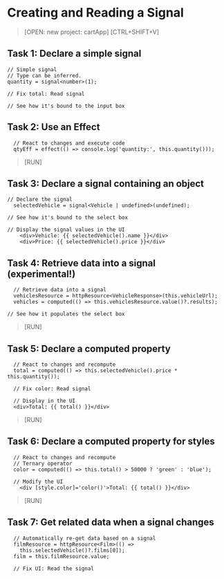 # Creating and Reading a Signal
> [OPEN: new project: cartApp]
> [CTRL+SHIFT+V]
## Task 1: Declare a simple signal
```
// Simple signal
// Type can be inferred.
quantity = signal<number>(1);
```
```
// Fix total: Read signal
```
```
// See how it's bound to the input box
```

## Task 2: Use an Effect
```
  // React to changes and execute code
  qtyEff = effect(() => console.log('quantity:', this.quantity()));
```
>[RUN]

## Task 3: Declare a signal containing an object
```
// Declare the signal
  selectedVehicle = signal<Vehicle | undefined>(undefined);
```
```
// See how it's bound to the select box
```
```
// Display the signal values in the UI
    <div>Vehicle: {{ selectedVehicle().name }}</div>
    <div>Price: {{ selectedVehicle().price }}</div>
```
## Task 4: Retrieve data into a signal (experimental!)
```
  // Retrieve data into a signal
  vehiclesResource = httpResource<VehicleResponse>(this.vehicleUrl);
  vehicles = computed(() => this.vehiclesResource.value()?.results);
```
```
// See how it populates the select box
```
>[RUN]

## Task 5: Declare a computed property
```
  // React to changes and recompute
  total = computed(() => this.selectedVehicle().price * this.quantity());
```
```
  // Fix color: Read signal
```
```
  // Display in the UI 
  <div>Total: {{ total() }}</div>
```
>[RUN]

## Task 6: Declare a computed property for styles
```
  // React to changes and recompute
  // Ternary operator
  color = computed(() => this.total() > 50000 ? 'green' : 'blue');
```
```
  // Modify the UI
    <div [style.color]='color()'>Total: {{ total() }}</div>
```
>[RUN]

## Task 7: Get related data when a signal changes
```
  // Automatically re-get data based on a signal
  filmResource = httpResource<Film>(() => 
    this.selectedVehicle()?.films[0]);
  film = this.filmResource.value;
```
```
  // Fix UI: Read the signal
```
